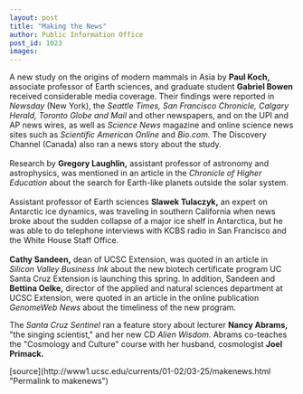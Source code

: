 ```yaml
---
layout: post
title: "Making the News"
author: Public Information Office
post_id: 1023
images:
---
```


<p>
  A new study on the origins of modern mammals in Asia by <b>Paul Koch,</b> associate professor of Earth sciences, and graduate student <b>Gabriel Bowen</b> received considerable media coverage. Their findings were reported in <i>Newsday</i> (New York), the <i>Seattle Times, San Francisco Chronicle, Calgary Herald, Toronto Globe and Mail</i> and other newspapers, and on the UPI and AP news wires, as well as <i>Science News</i> magazine and online science news sites such as <i>Scientific American Online</i> and <i>Bio.com.</i> The Discovery Channel (Canada) also ran a news story about the study.<br>
  <br>
  Research by <b>Gregory Laughlin,</b> assistant professor of astronomy and astrophysics, was mentioned in an article in the <i>Chronicle of Higher Education</i> about the search for Earth-like planets outside the solar system.<br>
  <br>
  Assistant professor of Earth sciences <b>Slawek Tulaczyk,</b> an expert on Antarctic ice dynamics, was traveling in southern California when news broke about the sudden collapse of a major ice shelf in Antarctica, but he was able to do telephone interviews with KCBS radio in San Francisco and the White House Staff Office.<br>
  <br>
  <b>Cathy Sandeen,</b> dean of UCSC Extension, was quoted in an article in <i>Silicon Valley Business Ink</i> about the new biotech certificate program UC Santa Cruz Extension is launching this spring. In addition, Sandeen and <b>Bettina Oelke,</b> director of the applied and natural sciences department at UCSC Extension, were quoted in an article in the online publication <i>GenomeWeb News</i> about the timeliness of the new program.
</p>
<p>
  The <i>Santa Cruz Sentinel</i> ran a feature story about lecturer <b>Nancy Abrams,</b> "the singing scientist," and her new CD <i>Alien Wisdom.</i> Abrams co-teaches the "Cosmology and Culture" course with her husband, cosmologist <b>Joel Primack.</b>
</p>
<p>

</p>
<p>
  </p>
[source](http://www1.ucsc.edu/currents/01-02/03-25/makenews.html "Permalink to makenews")
